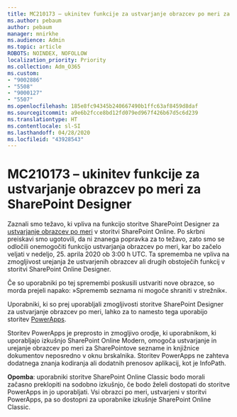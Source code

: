 ```yaml
---
title: MC210173 – ukinitev funkcije za ustvarjanje obrazcev po meri za SharePoint Designer
ms.author: pebaum
author: pebaum
manager: mnirkhe
ms.audience: Admin
ms.topic: article
ROBOTS: NOINDEX, NOFOLLOW
localization_priority: Priority
ms.collection: Adm_O365
ms.custom:
- "9002886"
- "5508"
- "9000127"
- "5507"
ms.openlocfilehash: 185e8fc94345b240667490b1ffc63af8459d8daf
ms.sourcegitcommit: a9e6b2fcce8bd12fd079ed967f426b67d5c6d239
ms.translationtype: HT
ms.contentlocale: sl-SI
ms.lasthandoff: 04/28/2020
ms.locfileid: "43928543"
---
```

# <a name="mc210173---sharepoint-designer-new-custom-form-feature-deprecation"></a>MC210173 – ukinitev funkcije za ustvarjanje obrazcev po meri za SharePoint Designer

Zaznali smo težavo, ki vpliva na funkcijo storitve SharePoint Designer za [ustvarjanje obrazcev po meri](https://support.microsoft.com/en-us/office/create-a-custom-list-form-using-sharepoint-designer-917d8fdb-ee00-4441-adb3-a94612d1d105?ui=en-us&rs=en-us&ad=us#bm2) v storitvi SharePoint Online. Po skrbni preiskavi smo ugotovili, da ni znanega popravka za to težavo, zato smo se odločili onemogočiti funkcijo ustvarjanja obrazcev po meri, kar bo začelo veljati v nedeljo, 25. aprila 2020 ob 3:00 h UTC. Ta sprememba ne vpliva na zmogljivost urejanja že ustvarjenih obrazcev ali drugih obstoječih funkcij v storitvi SharePoint Online Designer.

Če so uporabniki po tej spremembi poskusili ustvariti nove obrazce, so morda prejeli napako: »Sprememb seznama ni mogoče shraniti v strežnik«.

Uporabniki, ki so prej uporabljali zmogljivosti storitve SharePoint Designer za ustvarjanje obrazcev po meri, lahko za to namesto tega uporabijo storitev [PowerApps](https://docs.microsoft.com/powerapps/maker/canvas-apps/customize-list-form).

Storitev PowerApps je preprosto in zmogljivo orodje, ki uporabnikom, ki uporabljajo izkušnjo SharePoint Online Modern, omogoča ustvarjanje in urejanje obrazcev po meri za SharePointove sezname in knjižnice dokumentov neposredno v oknu brskalnika. Storitev PowerApps ne zahteva dodatnega znanja kodiranja ali dodatnih prenosov aplikacij, kot je InfoPath.

**Opomba**: uporabniki storitve SharePoint Online Classic bodo morali začasno preklopiti na sodobno izkušnjo, če bodo želeli dostopati do storitve PowerApps in jo uporabljati. Vsi obrazci po meri, ustvarjeni v storitvi PowerApps, pa so dostopni za uporabnike izkušnje SharePoint Online Classic.

